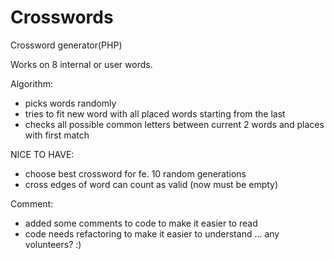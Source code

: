 # Crosswords

Crossword generator(PHP)

Works on 8 internal or user words.

Algorithm: 
- picks words randomly
- tries to fit new word with all placed words starting from the last 
- checks all possible common letters between current 2 words and places with first match
 

NICE TO HAVE: 
- choose best crossword for fe. 10 random generations
- cross edges of word can count as valid (now must be empty)

Comment:
- added some comments to code to make it easier to read
- code needs refactoring to make it easier to understand ... any volunteers? :)
